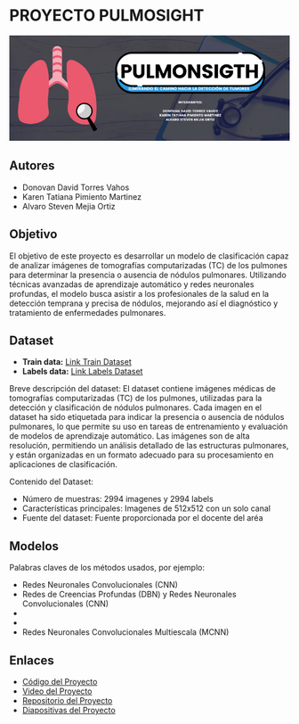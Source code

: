 # PROYECTO PULMOSIGHT

![Texto alternativo](https://github.com/DonovanDavid/ProyectoPulmosight/blob/main/Pulmosing.png "Título opcional")


## Autores
 - Donovan David Torres Vahos
 - Karen Tatiana Pimiento Martinez
 - Alvaro Steven Mejia Ortiz

## Objetivo
El objetivo de este proyecto es desarrollar un modelo de clasificación capaz de analizar imágenes de tomografías computarizadas (TC) de los pulmones para determinar la presencia o ausencia de nódulos pulmonares. Utilizando técnicas avanzadas de aprendizaje automático y redes neuronales profundas, el modelo busca asistir a los profesionales de la salud en la detección temprana y precisa de nódulos, mejorando así el diagnóstico y tratamiento de enfermedades pulmonares.

## Dataset
- **Train data:** [Link Train Dataset](https://drive.google.com/uc?id=18wuVYG6jVnAI0PJcJO4sJyZtDTs5FbpJ)
- **Labels data:** [Link Labels Dataset](https://drive.google.com/uc?id=1oLsKDoXMLKBzYEdH4mdIvDjJssHYXW2v)

Breve descripción del dataset:
El dataset contiene imágenes médicas de tomografías computarizadas (TC) de los pulmones, utilizadas para la detección y clasificación de nódulos pulmonares. Cada imagen en el dataset ha sido etiquetada para indicar la presencia o ausencia de nódulos pulmonares, lo que permite su uso en tareas de entrenamiento y evaluación de modelos de aprendizaje automático. Las imágenes son de alta resolución, permitiendo un análisis detallado de las estructuras pulmonares, y están organizadas en un formato adecuado para su procesamiento en aplicaciones de clasificación.

Contenido del Dataset:
- Número de muestras: 2994 imagenes y 2994 labels
- Características principales: Imagenes de 512x512 con un solo canal 
- Fuente del dataset: Fuente proporcionada por el docente del aréa

## Modelos
Palabras claves de los métodos usados, por ejemplo:
- Redes Neuronales Convolucionales (CNN)
- Redes de Creencias Profundas (DBN) y Redes Neuronales Convolucionales (CNN)
-
-
- Redes Neuronales Convolucionales Multiescala (MCNN)

## Enlaces
- [Código del Proyecto](#)
- [Video del Proyecto](#)
- [Repositorio del Proyecto](#)
- [Diapositivas del Proyecto](https://docs.google.com/presentation/d/1AEs8fAR98fxkkoHKq5APheUPPN4vaxGqbfs2D3JmyBU/edit#slide=id.p)
